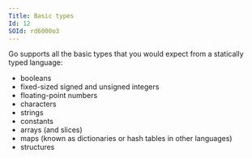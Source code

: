 ```yaml
---
Title: Basic types
Id: 12
SOId: rd6000o3
---
```


Go supports all the basic types that you would expect from a statically typed language:

* booleans
* fixed-sized signed and unsigned integers
* floating-point numbers
* characters
* strings
* constants
* arrays (and slices)
* maps (known as dictionaries or hash tables in other languages)
* structures
